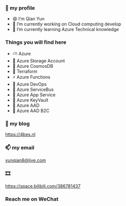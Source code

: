 ### 👋 my profile

- 😄 I’m Qian Yun
- 🔭 I’m currently working on Cloud computing develop
- 🌱 I’m currently learning Azure Technical knowledge

### Things you will find here
- ⛅ Azure
- 🚗 Azure Storage Account
- 🐚 Azure CosmosDB
- 💪 Terraform
- ⚡ Azure Functions
- 🚀 Azure DevOps
- 🎠 Azure ServiceBus
- 🎡 Azure App Service
- 🤺 Azure KeyVault
- 🎃 Azure AAD
- 🎏 Azure AAD B2C


### 📝 my blog
<https://4bes.nl>
### 📫 my email 
yunqian8@live.com
### 🎞
<https://space.bilibili.com/386781437>

### Reach me on WeChat
